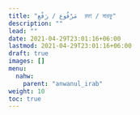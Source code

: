 ```yaml
---
title: "مَرْفُوع / رَفْع  রফা / মারফু"
description: ""
lead: ""
date: 2021-04-29T23:01:16+06:00
lastmod: 2021-04-29T23:01:16+06:00
draft: true
images: []
menu: 
  nahw:
    parent: "anwanul_irab"
weight: 10
toc: true
---
```



